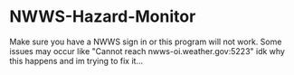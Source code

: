 # NWWS-Hazard-Monitor

Make sure you have a NWWS sign in or this program will not work.
Some issues may occur like "Cannot reach nwws-oi.weather.gov:5223" idk why this happens and im trying to fix it...

